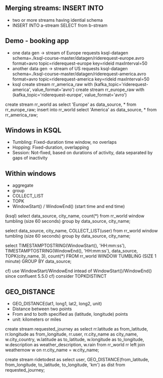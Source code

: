 ## Merging streams: INSERT INTO
- two or more streams having idential schema
- INSERT INTO a-stream SELECT from b-stream

## Demo - booking app
- one data gen -> stream of Europe requests
ksql-datagen schema=./ksql-course-master/datagen/riderequest-europe.avro format=avro topic=riderequest-europe key=rideid maxInterval=50
- another data gen -> stream of US requests
ksql-datagen schema=./ksql-course-master/datagen/riderequest-america.avro format=avro topic=riderequest-america key=rideid maxInterval=50
- ksql
create stream rr_america_raw with (kafka_topic='riderequest-america', value_format='avro')
create stream rr_europe_raw with (kafka_topic='riderequest-europe', value_format='avro')

create stream rr_world as select 'Europe' as data_source, * from rr_europe_raw;
insert into rr_world select 'America' as data_source, * from rr_america_raw;

## Windows in KSQL
- Tumbling: Fixed-duration time window, no overlaps
- Hopping: Fixed-duration, overlapping
- Session: Not-fixed, based on durations of activity, data separated by gaps of inactivity

## Within windows
- aggregate
- group
- COLLECT_LIST
- TOPK
- WindowStart() / WindowEnd() (start time and end time)

(ksql)
select data_source, city_name, count(*)
from rr_world
window tumbling (size 60 seconds)
group by data_source, city_name;

select data_source, city_name, COLLECT_LIST(user)
from rr_world
window tumbling (size 60 seconds)
group by data_source, city_name;

select TIMESTAMPTOSTRING(WindowStart(), 'HH:mm:ss'),
TIMESTAMPTOSTRING(WindowEnd(), 'HH:mm:ss'),
data_source, TOPK(city_name, 3), count(*)
FROM rr_world
WINDOW TUMBLING (SIZE 1 minute)
GROUP BY data_source;

cf) use WindowStart/WindowEnd intead of WindowStart()/WindowEnd() since confluent 5.5.0
cf) consider TOPKDISTINCT


## GEO_DISTANCE

- GEO_DISTANCE(lat1, long1, lat2, long2, unit)
- Distance between two points
- From and to both specified as (latitude, longitude) points
- unit: kilometers or miles

create stream requested_journey as
select rr.latitude as from_latitude,
rr.longitude as from_longitude,
rr.user,
rr.city_name as city_name,
w.city_country,
w.latitude as to_latitude,
w.longitude as to_longitude,
w.description as weather_description,
w.rain
from rr_world rr
left join weathernow w on rr.city_name = w.city_name;

create stream ridetodest as
select user, GEO_DISTANCE(from_latitude, from_longitude, to_latitude, to_longitude, 'km') as dist
from requested_journey;